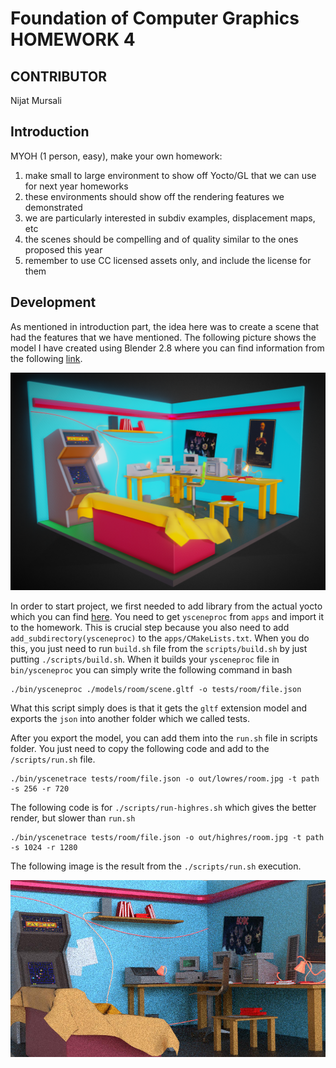 # Foundation of Computer Graphics HOMEWORK 4

## CONTRIBUTOR 
Nijat Mursali <br>


## Introduction 

MYOH (1 person, easy), make your own homework:
  1. make small to large environment to show off Yocto/GL that we can use for next year homeworks
  2. these environments should show off the rendering features we demonstrated
  3. we are particularly interested in subdiv examples, displacement maps, etc
  4. the scenes should be compelling and of quality similar to the ones proposed this year
  5. remember to use CC licensed assets only, and include the license for them


## Development 

As mentioned in introduction part, the idea here was to create a scene that had the features that we have mentioned. The following picture shows the model I have created using Blender 2.8 where you can find information from the following [link](https://skfb.ly/6SJpx). 

<p align="center">
  <img src = "https://github.com/nijatmursali/FundamentalsofComputerGraphics/blob/master/HOMEWORK1-4/HW4/screenshots/screenshot_1.png?raw=true">
</p>

In order to start project, we first needed to add library from the actual yocto which you can find [here](https://github.com/xelatihy/yocto-gl). You need to get `ysceneproc` from `apps` and import it to the homework. This is crucial step because you also need to add `add_subdirectory(ysceneproc)` to the `apps/CMakeLists.txt`. When you do this, you just need to run `build.sh` file from the `scripts/build.sh` by just putting `./scripts/build.sh`. When it builds your `ysceneproc` file in `bin/ysceneproc` you can simply write the following command in bash


```
./bin/ysceneproc ./models/room/scene.gltf -o tests/room/file.json
```

What this script simply does is that it gets the `gltf` extension model and exports the `json` into another folder which we called tests. 

After you export the model, you can add them into the `run.sh` file in scripts folder. You just need to copy the following code and add to the `/scripts/run.sh` file. 


```
./bin/yscenetrace tests/room/file.json -o out/lowres/room.jpg -t path -s 256 -r 720
```

The following code is for `./scripts/run-highres.sh` which gives the better render, but slower than `run.sh`


```
./bin/yscenetrace tests/room/file.json -o out/highres/room.jpg -t path -s 1024 -r 1280
```

The following image is the result from the `./scripts/run.sh` execution. 

<p align="center">
  <img src = "https://github.com/nijatmursali/FundamentalsofComputerGraphics/blob/master/HOMEWORK1-4/HW4/screenshots/screenshot_2.jpg?raw=true">
</p>

